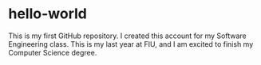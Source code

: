 # hello-world
This is my first GitHub repository. I created this account for my Software Engineering class. This is my last year at FIU, and I am excited to finish my Computer Science degree.

